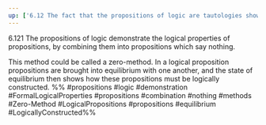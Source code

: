 ```yaml
---
up: ['6.12 The fact that the propositions of logic are tautologies shows the formal logical properties of language, of the world.']
---
```

6.121 The propositions of logic demonstrate the logical properties of propositions, by combining them into propositions which say nothing.

This method could be called a zero-method. In a logical proposition propositions are brought into equilibrium with one another, and the state of equilibrium then shows how these propositions must be logically constructed.
%%
#propositions #logic #demonstration #FormalLogicalProperties #propositions #combination #nothing #methods #Zero-Method #LogicalPropositions #propositions #equilibrium #LogicallyConstructed%%